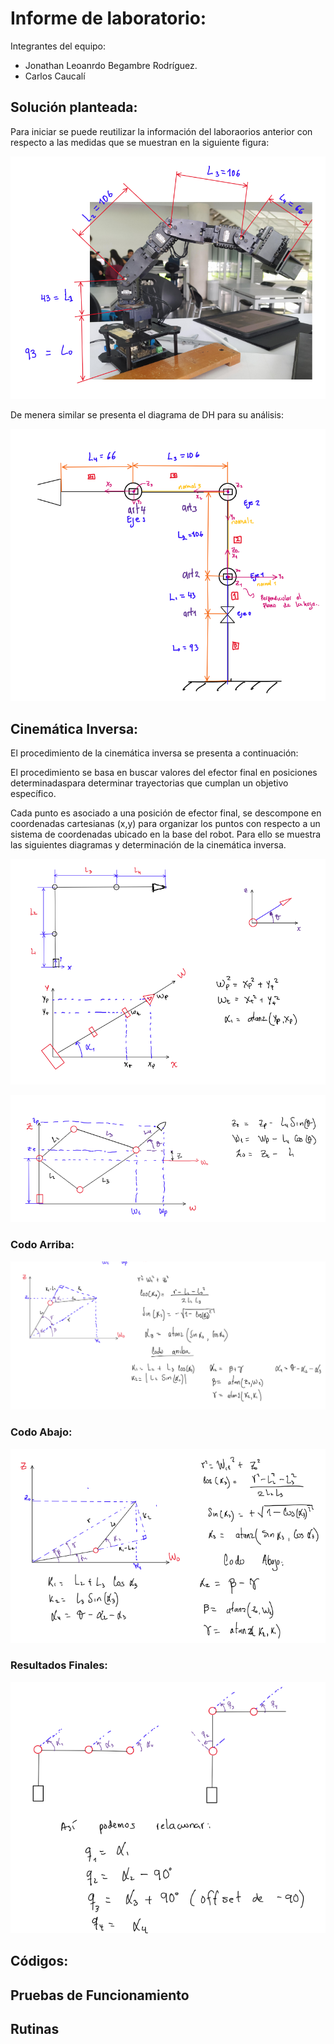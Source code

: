 # Informe de laboratorio:
Integrantes del equipo: 
 - Jonathan Leoanrdo Begambre Rodríguez.
 - Carlos Caucalí


## Solución planteada:

Para iniciar se puede reutilizar la información del laboraorios anterior con respecto a las medidas que se muestran en la siguiente  figura: 

![Alt text](<Archivos Multimedia/Imagenes/MedidasEslabones.png>)

De menera similar se presenta el diagrama de DH para su análisis:

![Alt text](<Archivos Multimedia/Imagenes/InverseKinematics/DHFigura.png>)


## Cinemática Inversa:
El procedimiento  de la cinemática inversa se presenta a continuación:

El procedimiento se basa en buscar  valores del efector final en posiciones determinadaspara determinar trayectorias que cumplan un objetivo específico.

 Cada punto  es asociado a una posición de efector final, se descompone en coordenadas cartesianas (x,y) para organizar los puntos con respecto a un sistema de coordenadas ubicado en la base del robot. Para ello se muestra las siguientes diagramas y determinación de la cinemática inversa.

![Alt text](<Archivos Multimedia/Imagenes/InverseKinematics/CinematicaInversa1.png>)

![Alt text](<Archivos Multimedia/Imagenes/InverseKinematics/CinematicaInversa2.png>)
### Codo Arriba:

![Alt text](<Archivos Multimedia/Imagenes/InverseKinematics/CinematicaInversa3.png>)

### Codo Abajo:

![Alt text](<Archivos Multimedia/Imagenes/InverseKinematics/CinematicaInversa4.png>)

### Resultados Finales:

![Alt text](<Archivos Multimedia/Imagenes/InverseKinematics/CinematicaInversa5.png>)

## Códigos:


## Pruebas de Funcionamiento

## Rutinas

